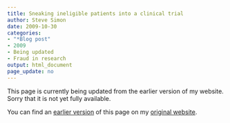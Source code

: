 ```yaml
---
title: Sneaking ineligible patients into a clinical trial
author: Steve Simon
date: 2009-10-30
categories:
- "*Blog post"
- 2009
- Being updated
- Fraud in research
output: html_document
page_update: no
---
```


This page is currently being updated from the earlier version of my website. Sorry that it is not yet fully available.

<!---More--->

You can find an [earlier version][sim1] of this page on my [original website][sim2].

[sim1]: http://www.pmean.com/09/IneligiblePatients.html
[sim2]: http://www.pmean.com/original_site.html

